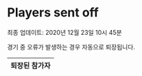 # Players sent off
최종 업데이트: 2020년 12월 23일 10시 45분


경기 중 오류가 발생하는 경우 자동으로 퇴장됩니다.


| 퇴장된 참가자 |
|:---:|